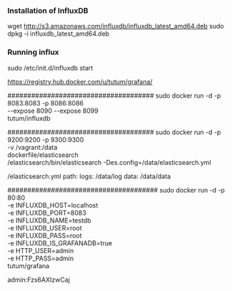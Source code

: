 ### Installation of InfluxDB
wget http://s3.amazonaws.com/influxdb/influxdb_latest_amd64.deb
sudo dpkg -i influxdb_latest_amd64.deb

### Running influx
sudo /etc/init.d/influxdb start


https://registry.hub.docker.com/u/tutum/grafana/

#####################################
sudo docker run -d -p 8083:8083 -p 8086:8086 \
--expose 8090 --expose 8099 \
tutum/influxdb

#####################################
sudo docker run -d -p 9200:9200 -p 9300:9300 \
-v /vagrant:/data \
dockerfile/elasticsearch \
 /elasticsearch/bin/elasticsearch -Des.config=/data/elasticsearch.yml

<data-dir>/elasticsearch.yml
path:
  logs: /data/log
  data: /data/data

######################################
sudo docker run -d -p 80:80 \
-e INFLUXDB_HOST=localhost \
-e INFLUXDB_PORT=8083 \
-e INFLUXDB_NAME=testdb \
-e INFLUXDB_USER=root \
-e INFLUXDB_PASS=root \
-e INFLUXDB_IS_GRAFANADB=true \
-e HTTP_USER=admin \
-e HTTP_PASS=admin \
tutum/grafana

admin:Fzs6AXIzwCaj